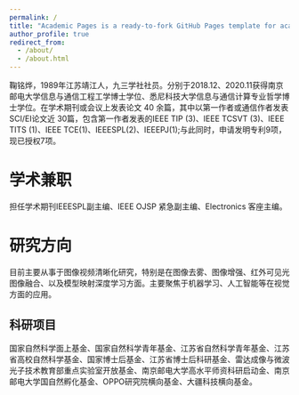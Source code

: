 ```yaml
---
permalink: /
title: "Academic Pages is a ready-to-fork GitHub Pages template for academic personal websites"
author_profile: true
redirect_from: 
  - /about/
  - /about.html
---
```


鞠铭烨，1989年江苏靖江人，九三学社社员。分别于2018.12、2020.11获得南京邮电大学信息与通信工程工学博士学位、悉尼科技大学信息与通信计算专业哲学博士学位。在学术期刊或会议上发表论文 40 余篇，其中以第一作者或通信作者发表 SCI/EI论文近 30篇，包含第一作者发表的IEEE TIP (3)、IEEE TCSVT (3)、IEEE TITS (1)、IEEE TCE(1)、IEEESPL(2)、IEEEPJ(1);与此同时，申请发明专利9项，现已授权7项。

学术兼职
======
担任学术期刊IEEESPL副主编、IEEE OJSP 紧急副主编、Electronics 客座主编。

研究方向
======
目前主要从事于图像视频清晰化研究，特别是在图像去雾、图像增强、红外可见光图像融合、以及模型映射深度学习方面。主要聚焦于机器学习、人工智能等在视觉方面的应用。

科研项目
------
国家自然科学面上基金、国家自然科学青年基金、江苏省自然科学青年基金、江苏省高校自然科学基金、国家博士后基金、江苏省博士后科研基金、雷达成像与微波光子技术教育部重点实验室开放基金、南京邮电大学高水平师资科研启动金、南京邮电大学国自然孵化基金、OPPO研究院横向基金、大疆科技横向基金。

